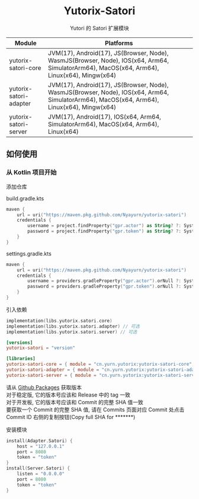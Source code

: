 <div align="center">

# Yutorix-Satori

Yutori 的 Satori 扩展模块

| Module                 | Platforms                                                                                                                                  |
|------------------------|--------------------------------------------------------------------------------------------------------------------------------------------|
| yutorix-satori-core    | JVM(17), Android(17), JS(Browser, Node), WasmJS(Browser, Node), IOS(x64, Arm64, SimulatorArm64), MacOS(x64, Arm64), Linux(x64), Mingw(x64) |
| yutorix-satori-adapter | JVM(17), Android(17), JS(Browser, Node), WasmJS(Browser, Node), IOS(x64, Arm64, SimulatorArm64), MacOS(x64, Arm64), Linux(x64), Mingw(x64) |
| yutorix-satori-server  | JVM(17), Android(17), IOS(x64, Arm64, SimulatorArm64), MacOS(x64, Arm64), Linux(x64)                                                       |

</div>

## 如何使用

### 从 Kotlin 项目开始

添加仓库

build.gradle.kts

```kotlin
maven {
    url = uri("https://maven.pkg.github.com/Nyayurn/yutorix-satori")
    credentials {
        username = project.findProperty("gpr.actor") as String? ?: System.getenv("GITHUB_ACTOR")
        password = project.findProperty("gpr.token") as String? ?: System.getenv("GITHUB_TOKEN")
    } 
}
```

settings.gradle.kts

```kotlin
maven {     
    url = uri("https://maven.pkg.github.com/Nyayurn/yutorix-satori")
    credentials {
        username = providers.gradleProperty("gpr.actor").orNull ?: System.getenv("GITHUB_ACTOR")
        password = providers.gradleProperty("gpr.token").orNull ?: System.getenv("GITHUB_TOKEN")
    }
}
```

引入依赖

```kotlin
implementation(libs.yutorix.satori.core)
implementation(libs.yutorix.satori.adapter) // 可选
implementation(libs.yutorix.satori.server) // 可选
```

```toml
[versions]
yutorix-satori = "version"

[libraries]
yutorix-satori-core = { module = "cn.yurn.yutorix:yutorix-satori-core", version.ref = "yutorix-satori" }
yutorix-satori-adapter = { module = "cn.yurn.yutorix:yutorix-satori-adapter", version.ref = "yutorix-satori" }
yutorix-satori-server = { module = "cn.yurn.yutorix:yutorix-satori-server", version.ref = "yutorix-satori" }
```

请从 [Github Packages](https://github.com/Nyayurn?tab=packages&repo_name=yutorix-satori) 获取版本<br>
对于稳定版, 它的版本号应该和 Release 中的 tag 一致<br>
对于开发板, 它的版本号应该和 Commit 的完整 SHA 值一致<br>
要获取一个 Commit 的完整 SHA 值, 请在 Commits 页面对应 Commit 处点击 Commit ID 右侧的复制按钮(Copy full SHA for *******)

安装模块

```kotlin
install(Adapter.Satori) {
    host = "127.0.0.1"
    port = 8080
    token = "token"
}
install(Server.Satori) {
    listen = "0.0.0.0"
    port = 8080
    token = "token"
}
```